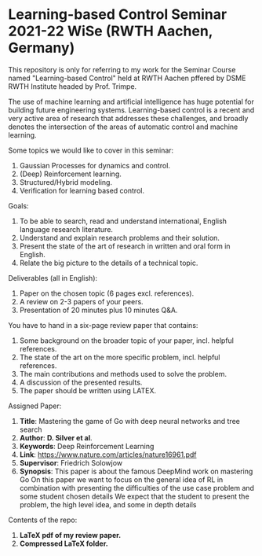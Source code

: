 # Learning-based Control Seminar 2021-22 WiSe (RWTH Aachen, Germany)

This repository is only for referring to my work for the Seminar Course named "Learning-based Control" held at RWTH Aachen pffered by DSME RWTH Institute headed by Prof. Trimpe.

The use of machine learning and artificial intelligence has huge potential for building future engineering systems. 
Learning-based control is a recent and very active area of research that addresses these challenges, and broadly denotes the intersection of the
areas of automatic control and machine learning.

Some topics we would like to cover in this seminar:
1. Gaussian Processes for dynamics and control.
2. (Deep) Reinforcement learning.
3. Structured/Hybrid modeling.
4. Verification for learning based control.

Goals:
1. To be able to search, read and understand international, English language research literature.
2. Understand and explain research problems and their solution.
3. Present the state of the art of research in written and oral form in English.
4. Relate the big picture to the details of a technical topic.

Deliverables (all in English):
1. Paper on the chosen topic (6 pages excl. references).
2. A review on 2-3 papers of your peers.
3. Presentation of 20 minutes plus 10 minutes Q&A.

You have to hand in a six-page review paper that contains:
1. Some background on the broader topic of your paper, incl. helpful references.
2. The state of the art on the more specific problem, incl. helpful references.
3. The main contributions and methods used to solve the problem.
4. A discussion of the presented results.
5. The paper should be written using LATEX.

Assigned Paper:
1. **Title**: Mastering the game of Go with deep neural networks and tree search
2. **Author**: **D. Silver et al**.
3. **Keywords**: Deep Reinforcement Learning
4. **Link**: https://www.nature.com/articles/nature16961.pdf
5. **Supervisor**: Friedrich Solowjow
6. **Synopsis**: This paper is about the famous DeepMind work on mastering Go On
this paper we want to focus on the general idea of RL in combination with
presenting the difficulties of the use case problem and some student chosen details
We expect that the student to present the problem, the high level idea, and
some in depth details

Contents of the repo:
1. **LaTeX pdf of my review paper.**
2. **Compressed LaTeX folder.**
